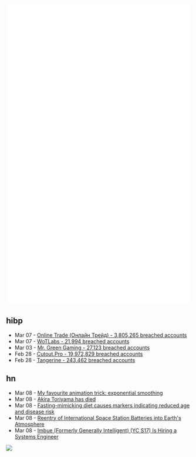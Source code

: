 ![Metrics](https://raw.githubusercontent.com/phixion/phixion/master/metrics.svg)

## hibp

<!--
for https://github.com/phixion/phixion/blob/main/.github/workflows/feeds.yml
-->
<!--START_SECTION:haveibeenpwnd-->
- Mar 07 - [Online Trade (Онлайн Трейд) - 3,805,265 breached accounts](https://haveibeenpwned.com/PwnedWebsites#OnlineTrade)
- Mar 07 - [WoTLabs - 21,994 breached accounts](https://haveibeenpwned.com/PwnedWebsites#WoTLabs)
- Mar 03 - [Mr. Green Gaming - 27,123 breached accounts](https://haveibeenpwned.com/PwnedWebsites#MrGreenGaming)
- Feb 28 - [Cutout.Pro - 19,972,829 breached accounts](https://haveibeenpwned.com/PwnedWebsites#CutoutPro)
- Feb 28 - [Tangerine - 243,462 breached accounts](https://haveibeenpwned.com/PwnedWebsites#Tangerine)
<!--END_SECTION:haveibeenpwnd-->

## hn

<!--
for https://github.com/phixion/phixion/blob/main/.github/workflows/feeds.yml
-->
<!--START_SECTION:hn-->
- Mar 08 - [My favourite animation trick: exponential smoothing](https://lisyarus.github.io/blog/programming/2023/02/21/exponential-smoothing.html)
- Mar 08 - [Akira Toriyama has died](https://noisypixel.net/dragon-ball-creator-akira-toriyama-has-passed-away/)
- Mar 08 - [Fasting-mimicking diet causes markers indicating reduced age and disease risk](https://www.nature.com/articles/s41467-024-45260-9)
- Mar 08 - [Reentry of International Space Station Batteries into Earth's Atmosphere](https://www.esa.int/Space_Safety/Space_Debris/Reentry_of_International_Space_Station_ISS_batteries_into_Earth_s_atmosphere)
- Mar 08 - [Imbue (Formerly Generally Intelligent) (YC S17) Is Hiring a Systems Engineer](https://news.ycombinator.com/item?id=39636569)
<!--END_SECTION:hn-->

<!--
for https://yhype.me
-->
![](https://hit.yhype.me/github/profile?user_id=13013670)
